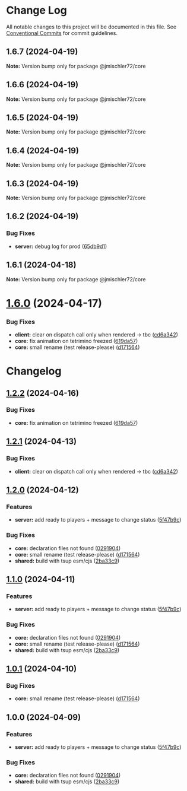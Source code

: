 # Change Log

All notable changes to this project will be documented in this file.
See [Conventional Commits](https://conventionalcommits.org) for commit guidelines.

## 1.6.7 (2024-04-19)

**Note:** Version bump only for package @jmischler72/core

## 1.6.6 (2024-04-19)

**Note:** Version bump only for package @jmischler72/core

## 1.6.5 (2024-04-19)

**Note:** Version bump only for package @jmischler72/core

## 1.6.4 (2024-04-19)

**Note:** Version bump only for package @jmischler72/core

## 1.6.3 (2024-04-19)

**Note:** Version bump only for package @jmischler72/core

## 1.6.2 (2024-04-19)

### Bug Fixes

- **server:** debug log for prod ([65db9d1](https://github.com/jmischler72/tetrarena/commit/65db9d1d84f4f485fa8b4723edeac9e99be59933))

## 1.6.1 (2024-04-18)

**Note:** Version bump only for package @jmischler72/core

# [1.6.0](https://github.com/jmischler72/tetrarena_client/compare/v1.1.0...v1.6.0) (2024-04-17)

### Bug Fixes

- **client:** clear on dispatch call only when rendered -> tbc ([cd6a342](https://github.com/jmischler72/tetrarena_client/commit/cd6a342960c1e4ebd650592ef9913eaf901ff029))
- **core:** fix animation on tetrimino freezed ([619da57](https://github.com/jmischler72/tetrarena_client/commit/619da57e3373e05661db05e874f452739203b3b4))
- **core:** small rename (test release-please) ([d171564](https://github.com/jmischler72/tetrarena_client/commit/d17156477bc5484903e3eb0e6b4e7892ed010c84))

# Changelog

## [1.2.2](https://github.com/jmischler72/tetrarena/compare/core-v1.2.1...core-v1.2.2) (2024-04-16)

### Bug Fixes

- **core:** fix animation on tetrimino freezed ([619da57](https://github.com/jmischler72/tetrarena/commit/619da57e3373e05661db05e874f452739203b3b4))

## [1.2.1](https://github.com/jmischler72/tetrarena/compare/core-v1.2.0...core-v1.2.1) (2024-04-13)

### Bug Fixes

- **client:** clear on dispatch call only when rendered -&gt; tbc ([cd6a342](https://github.com/jmischler72/tetrarena/commit/cd6a342960c1e4ebd650592ef9913eaf901ff029))

## [1.2.0](https://github.com/jmischler72/tetrarena/compare/core-v1.1.0...core-v1.2.0) (2024-04-12)

### Features

- **server:** add ready to players + message to change status ([5f47b9c](https://github.com/jmischler72/tetrarena/commit/5f47b9c08465d1100d0ce9ec7b7ed69acba2c3bd))

### Bug Fixes

- **core:** declaration files not found ([0291904](https://github.com/jmischler72/tetrarena/commit/0291904b2b78712a990f28e448efdc5e3bec0652))
- **core:** small rename (test release-please) ([d171564](https://github.com/jmischler72/tetrarena/commit/d17156477bc5484903e3eb0e6b4e7892ed010c84))
- **shared:** build with tsup esm/cjs ([2ba33c9](https://github.com/jmischler72/tetrarena/commit/2ba33c90cdd2e69e5721943736a9b848c04d8609))

## [1.1.0](https://github.com/jmischler72/tetrarena/compare/core-v1.0.1...core-v1.1.0) (2024-04-11)

### Features

- **server:** add ready to players + message to change status ([5f47b9c](https://github.com/jmischler72/tetrarena/commit/5f47b9c08465d1100d0ce9ec7b7ed69acba2c3bd))

### Bug Fixes

- **core:** declaration files not found ([0291904](https://github.com/jmischler72/tetrarena/commit/0291904b2b78712a990f28e448efdc5e3bec0652))
- **core:** small rename (test release-please) ([d171564](https://github.com/jmischler72/tetrarena/commit/d17156477bc5484903e3eb0e6b4e7892ed010c84))
- **shared:** build with tsup esm/cjs ([2ba33c9](https://github.com/jmischler72/tetrarena/commit/2ba33c90cdd2e69e5721943736a9b848c04d8609))

## [1.0.1](https://github.com/jmischler72/tetrarena/compare/core-v1.0.0...core-v1.0.1) (2024-04-10)

### Bug Fixes

- **core:** small rename (test release-please) ([d171564](https://github.com/jmischler72/tetrarena/commit/d17156477bc5484903e3eb0e6b4e7892ed010c84))

## 1.0.0 (2024-04-09)

### Features

- **server:** add ready to players + message to change status ([5f47b9c](https://github.com/jmischler72/tetrarena/commit/5f47b9c08465d1100d0ce9ec7b7ed69acba2c3bd))

### Bug Fixes

- **core:** declaration files not found ([0291904](https://github.com/jmischler72/tetrarena/commit/0291904b2b78712a990f28e448efdc5e3bec0652))
- **shared:** build with tsup esm/cjs ([2ba33c9](https://github.com/jmischler72/tetrarena/commit/2ba33c90cdd2e69e5721943736a9b848c04d8609))
